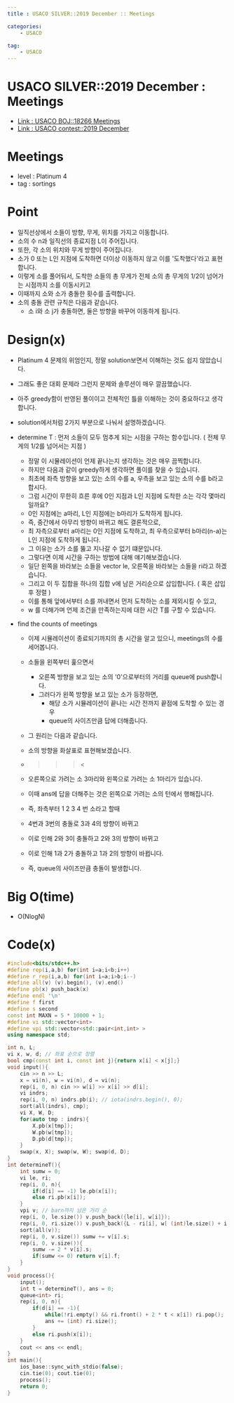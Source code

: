 ```yaml
---
title : USACO SILVER::2019 December :: Meetings

categories:
    - USACO

tag:
    - USACO
---
```

# USACO SILVER::2019 December : Meetings
- [Link : USACO BOJ::18266 Meetings](https://www.acmicpc.net/problem/18266)
- [Link : USACO contest::2019 December](http://www.usaco.org/index.php?page=dec19results)

# Meetings

- level : Platinum 4
- tag : sortings

# Point
- 일직선상에서 소들이 방향, 무게, 위치를 가지고 이동합니다.
- 소의 수 n과 일직선의 종료지점 L이 주어집니다.
- 또한, 각 소의 위치와 무게 방향이 주어집니다.
- 소가 0 또는 L인 지점에 도착하면 더이상 이동하지 않고 이를 '도착했다'라고 표현합니다.
- 이렇게 소를 풀어둬서, 도착한 소들의 총 무게가 전체 소의 총 무게의 1/2이 넘어가는 시점까지 소를 이동시키고
- 이때까지 소와 소가 충돌한 횟수를 출력합니다.
- 소의 충돌 관련 규칙은 다음과 같습니다.
  - 소 i와 소 j가 충돌하면, 둘은 방향을 바꾸어 이동하게 됩니다.

# Design(x)
- Platinum 4 문제의 위엄인지, 정말 solution보면서 이해하는 것도 쉽지 않았습니다.
- 그래도 좋은 대회 문제라 그런지 문제와 솔루션이 매우 깔끔했습니다.
- 아주 greedy함이 반영된 풀이이고 전체적인 틀을 이해하는 것이 중요하다고 생각합니다.
- solution에서처럼 2가지 부분으로 나눠서 설명하겠습니다.

- determine T : 먼저 소들이 모두 멈추게 되는 시점을 구하는 함수입니다. ( 전체 무게의 1/2를 넘어서는 지점 )
  - 정말 이 시뮬레이션이 언제 끝나는지 생각하는 것은 매우 끔찍합니다.
  - 하지만 다음과 같이 greedy하게 생각하면 풀이를 찾을 수 있습니다.
  - 최초에 좌측 방향을 보고 있는 소의 수를 a, 우측을 보고 있는 소의 수를 b라고 합시다.
  - 그럼 시간이 무한히 흐른 후에 0인 지점과 L인 지점에 도착한 소는 각각 몇마리일까요?
  - 0인 지점에는 a마리, L인 지점에는 b마리가 도착하게 됩니다.
  - 즉, 중간에서 아무리 방향이 바뀌고 해도 결론적으로,
  - 최 자측으로부터 a마리는 0인 지점에 도착하고, 최 우측으로부터 b마리(n-a)는 L인 지점에 도착하게 됩니다.
  - 그 이유는 소가 소를 뚫고 지나갈 수 없기 떄문입니다.
  - 그렇다면 이제 시간을 구하는 방법에 대해 얘기해보겠습니다.
  - 일단 왼쪽을 바라보는 소들을 vector<int> le, 오른쪽을 바라보는 소들을 ri라고 하겠습니다.
  - 그리고 이 두 집합을 하나의 집합 v에 남은 거리순으로 삽입합니다. ( 혹은 삽입 후 정렬 )
  - 이를 통해 앞에서부터 소를 꺼내면서 먼저 도착하는 소를 제외시킬 수 있고,
  - w 를 더해가며 언제 조건을 만족하는지에 대한 시간 T를 구할 수 있습니다.

- find the counts of meetings
  - 이제 시뮬레이션이 종료되기까지의 총 시간을 알고 있으니, meetings의 수를 세어봅니다.
  - 소들을 왼쪽부터 훑으면서
    - 오른쪽 방향을 보고 있는 소의 '0'으로부터의 거리를 queue에 push합니다.
    - 그러다가 왼쪽 방향을 보고 있는 소가 등장하면,
      - 해당 소가 시뮬레이션이 끝나는 시간 전까지 끝점에 도착할 수 있는 경우
      - queue의 사이즈만큼 답에 더해줍니다.

  - 그 원리는 다음과 같습니다.
  - 소의 방향을 화살표로 표현해보겠습니다.
  - > > > < 
  - 오른쪽으로 가려는 소 3마리와 왼쪽으로 가려는 소 1마리가 있습니다.
  - 이때 ans에 답을 더해주는 것은 왼쪽으로 가려는 소의 턴에서 행해집니다.
  - 즉, 좌측부터 1 2 3 4 번 소라고 할때
  - 4번과 3번의 충돌로 3과 4의 방향이 바뀌고
  - 이로 인해 2와 3이 충돌하고 2와 3의 방향이 바뀌고
  - 이로 인해 1과 2가 충돌하고 1과 2의 방향이 바뀝니다.
  - 즉, queue의 사이즈만큼 충돌이 발생합니다.


# Big O(time)
- O(NlogN)

# Code(x)

```cpp
#include<bits/stdc++.h>
#define rep(i,a,b) for(int i=a;i<b;i++)
#define r_rep(i,a,b) for(int i=a;i>b;i--)
#define all(v) (v).begin(), (v).end()
#define pb(x) push_back(x)
#define endl '\n'
#define f first
#define s second
const int MAXN = 5 * 10000 + 1;
#define vi std::vector<int>
#define vpi std::vector<std::pair<int,int> >
using namespace std;

int n, L;
vi x, w, d; // 좌표 순으로 정렬
bool cmp(const int i, const int j){return x[i] < x[j];}
void input(){
	cin >> n >> L;
	x = vi(n), w = vi(n), d = vi(n);
	rep(i, 0, n) cin >> w[i] >> x[i] >> d[i];
	vi indrs;
	rep(i, 0, n) indrs.pb(i); // iota(indrs.begin(), 0);
	sort(all(indrs), cmp);
	vi X, W, D;
	for(auto tmp : indrs){
		X.pb(x[tmp]);
		W.pb(w[tmp]);
		D.pb(d[tmp]);
	}
	swap(x, X); swap(w, W); swap(d, D);
}
int determineT(){
	int sumw = 0;
	vi le, ri;
	rep(i, 0, n){
		if(d[i] == -1) le.pb(x[i]);
		else ri.pb(x[i]);
	}
	vpi v; // barn까지 남은 거리 순
	rep(i, 0, le.size()) v.push_back({le[i], w[i]});
	rep(i, 0, ri.size()) v.push_back({L - ri[i], w[ (int)le.size() + i ]});
	sort(all(v));
	rep(i, 0, v.size()) sumw += v[i].s;
	rep(i, 0, v.size()){
		sumw -= 2 * v[i].s;
		if(sumw <= 0) return v[i].f;
	}
}
void process(){
	input();
	int t = determineT(), ans = 0;
	queue<int> ri;
	rep(i, 0, n){
		if(d[i] == -1){
			while(!ri.empty() && ri.front() + 2 * t < x[i]) ri.pop();
			ans += (int) ri.size();
		}
		else ri.push(x[i]);
	}
	cout << ans << endl;
}
int main(){
    ios_base::sync_with_stdio(false);
    cin.tie(0); cout.tie(0);
    process();
    return 0;
}
```
